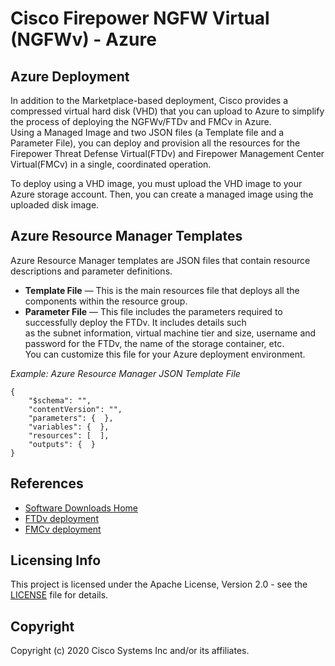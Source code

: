 # Cisco Firepower NGFW Virtual (NGFWv) - Azure

## Azure Deployment

In addition to the Marketplace-based deployment, Cisco provides a compressed virtual hard disk (VHD) that you can upload to Azure to simplify the process of deploying the NGFWv/FTDv and FMCv in Azure.<br>
Using a Managed Image and two JSON files (a Template file and a Parameter File), you can deploy and provision all the resources for the Firepower Threat Defense Virtual(FTDv) and Firepower Management Center Virtual(FMCv) in a single, coordinated operation.<br>

To deploy using a VHD image, you must upload the VHD image to your Azure storage account. Then, you can create a managed image using the uploaded disk image.<br>

## Azure Resource Manager Templates
Azure Resource Manager templates are JSON files that contain resource descriptions and parameter definitions.<br>

* **Template File** — This is the main resources file that deploys all the components within the resource group.<br>
* **Parameter File** — This file includes the parameters required to successfully deploy the FTDv. It includes details such<br>
as the subnet information, virtual machine tier and size, username and password for the FTDv, the name of the storage container, etc.<br>
You can customize this file for your Azure deployment environment.<br>

*Example: Azure Resource Manager JSON Template File*
```
{
    "$schema": "",
    "contentVersion": "",
    "parameters": {  },
    "variables": {  },
    "resources": [  ],
    "outputs": {  }
}
```

## References
* [Software Downloads Home](https://software.cisco.com/download/home/286306503/type/286306337/release/7.0.0)
* [FTDv deployment](https://www.cisco.com/c/en/us/td/docs/security/firepower/quick_start/azure/ftdv-azure-gsg/ftdv-azure-deploy.html#id_82702)
* [FMCv deployment](https://www.cisco.com/c/en/us/td/docs/security/firepower/quick_start/fmcv/fpmc-virtual/fpmc-virtual-azure.html#id_106502)

## Licensing Info
This project is licensed under the Apache License, Version 2.0 - see the [LICENSE](../../LICENSE) file for details.

## Copyright
Copyright (c) 2020 Cisco Systems Inc and/or its affiliates.
